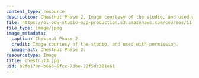 ```yaml
---
content_type: resource
description: Chestnut Phase 2. Image courtesy of the studio, and used with permission.
file: https://ol-ocw-studio-app-production.s3.amazonaws.com/courses/11-945-springfield-studio-spring-2004/b2fe170ab6666fcc73be22f5dc321e61_chestnut3.jpg
file_type: image/jpeg
image_metadata:
  caption: Chestnut Phase 2.
  credit: Image courtesy of the studio, and used with permission.
  image-alt: Chestnut Phase 2.
resourcetype: Image
title: chestnut3.jpg
uid: b2fe170a-b666-6fcc-73be-22f5dc321e61
---
```

